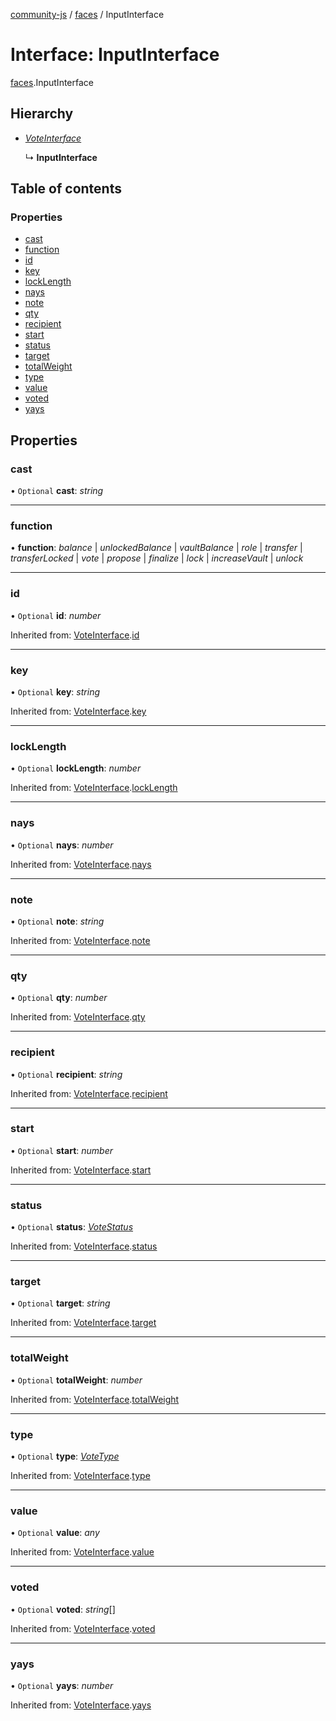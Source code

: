 [community-js](../README.md) / [faces](../modules/faces.md) / InputInterface

# Interface: InputInterface

[faces](../modules/faces.md).InputInterface

## Hierarchy

* [*VoteInterface*](faces.voteinterface.md)

  ↳ **InputInterface**

## Table of contents

### Properties

- [cast](faces.inputinterface.md#cast)
- [function](faces.inputinterface.md#function)
- [id](faces.inputinterface.md#id)
- [key](faces.inputinterface.md#key)
- [lockLength](faces.inputinterface.md#locklength)
- [nays](faces.inputinterface.md#nays)
- [note](faces.inputinterface.md#note)
- [qty](faces.inputinterface.md#qty)
- [recipient](faces.inputinterface.md#recipient)
- [start](faces.inputinterface.md#start)
- [status](faces.inputinterface.md#status)
- [target](faces.inputinterface.md#target)
- [totalWeight](faces.inputinterface.md#totalweight)
- [type](faces.inputinterface.md#type)
- [value](faces.inputinterface.md#value)
- [voted](faces.inputinterface.md#voted)
- [yays](faces.inputinterface.md#yays)

## Properties

### cast

• `Optional` **cast**: *string*

___

### function

• **function**: *balance* \| *unlockedBalance* \| *vaultBalance* \| *role* \| *transfer* \| *transferLocked* \| *vote* \| *propose* \| *finalize* \| *lock* \| *increaseVault* \| *unlock*

___

### id

• `Optional` **id**: *number*

Inherited from: [VoteInterface](faces.voteinterface.md).[id](faces.voteinterface.md#id)

___

### key

• `Optional` **key**: *string*

Inherited from: [VoteInterface](faces.voteinterface.md).[key](faces.voteinterface.md#key)

___

### lockLength

• `Optional` **lockLength**: *number*

Inherited from: [VoteInterface](faces.voteinterface.md).[lockLength](faces.voteinterface.md#locklength)

___

### nays

• `Optional` **nays**: *number*

Inherited from: [VoteInterface](faces.voteinterface.md).[nays](faces.voteinterface.md#nays)

___

### note

• `Optional` **note**: *string*

Inherited from: [VoteInterface](faces.voteinterface.md).[note](faces.voteinterface.md#note)

___

### qty

• `Optional` **qty**: *number*

Inherited from: [VoteInterface](faces.voteinterface.md).[qty](faces.voteinterface.md#qty)

___

### recipient

• `Optional` **recipient**: *string*

Inherited from: [VoteInterface](faces.voteinterface.md).[recipient](faces.voteinterface.md#recipient)

___

### start

• `Optional` **start**: *number*

Inherited from: [VoteInterface](faces.voteinterface.md).[start](faces.voteinterface.md#start)

___

### status

• `Optional` **status**: [*VoteStatus*](../modules/faces.md#votestatus)

Inherited from: [VoteInterface](faces.voteinterface.md).[status](faces.voteinterface.md#status)

___

### target

• `Optional` **target**: *string*

Inherited from: [VoteInterface](faces.voteinterface.md).[target](faces.voteinterface.md#target)

___

### totalWeight

• `Optional` **totalWeight**: *number*

Inherited from: [VoteInterface](faces.voteinterface.md).[totalWeight](faces.voteinterface.md#totalweight)

___

### type

• `Optional` **type**: [*VoteType*](../modules/faces.md#votetype)

Inherited from: [VoteInterface](faces.voteinterface.md).[type](faces.voteinterface.md#type)

___

### value

• `Optional` **value**: *any*

Inherited from: [VoteInterface](faces.voteinterface.md).[value](faces.voteinterface.md#value)

___

### voted

• `Optional` **voted**: *string*[]

Inherited from: [VoteInterface](faces.voteinterface.md).[voted](faces.voteinterface.md#voted)

___

### yays

• `Optional` **yays**: *number*

Inherited from: [VoteInterface](faces.voteinterface.md).[yays](faces.voteinterface.md#yays)
